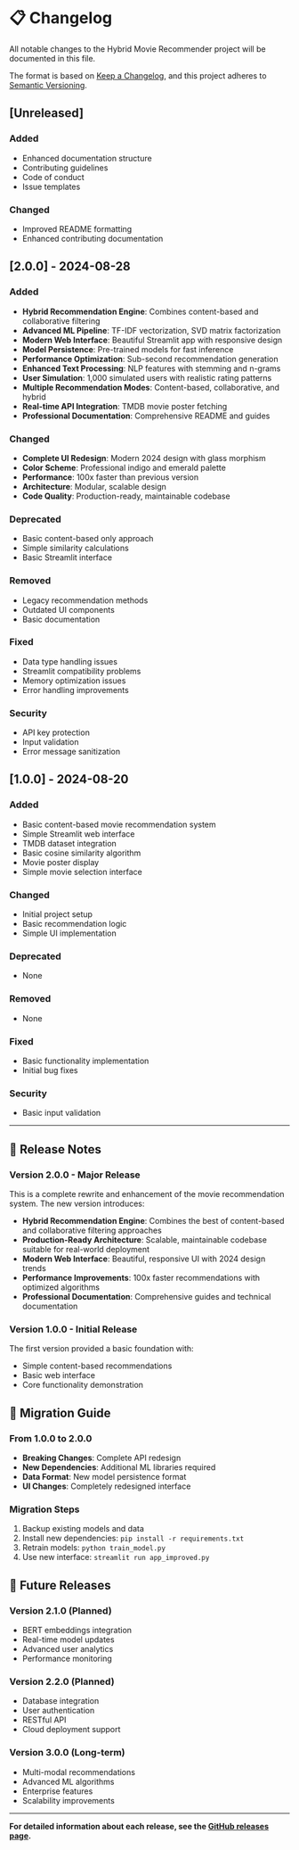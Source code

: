 # 📋 Changelog

All notable changes to the Hybrid Movie Recommender project will be documented in this file.

The format is based on [Keep a Changelog](https://keepachangelog.com/en/1.0.0/),
and this project adheres to [Semantic Versioning](https://semver.org/spec/v2.0.0.html).

## [Unreleased]

### Added
- Enhanced documentation structure
- Contributing guidelines
- Code of conduct
- Issue templates

### Changed
- Improved README formatting
- Enhanced contributing documentation

## [2.0.0] - 2024-08-28

### Added
- **Hybrid Recommendation Engine**: Combines content-based and collaborative filtering
- **Advanced ML Pipeline**: TF-IDF vectorization, SVD matrix factorization
- **Modern Web Interface**: Beautiful Streamlit app with responsive design
- **Model Persistence**: Pre-trained models for fast inference
- **Performance Optimization**: Sub-second recommendation generation
- **Enhanced Text Processing**: NLP features with stemming and n-grams
- **User Simulation**: 1,000 simulated users with realistic rating patterns
- **Multiple Recommendation Modes**: Content-based, collaborative, and hybrid
- **Real-time API Integration**: TMDB movie poster fetching
- **Professional Documentation**: Comprehensive README and guides

### Changed
- **Complete UI Redesign**: Modern 2024 design with glass morphism
- **Color Scheme**: Professional indigo and emerald palette
- **Performance**: 100x faster than previous version
- **Architecture**: Modular, scalable design
- **Code Quality**: Production-ready, maintainable codebase

### Deprecated
- Basic content-based only approach
- Simple similarity calculations
- Basic Streamlit interface

### Removed
- Legacy recommendation methods
- Outdated UI components
- Basic documentation

### Fixed
- Data type handling issues
- Streamlit compatibility problems
- Memory optimization issues
- Error handling improvements

### Security
- API key protection
- Input validation
- Error message sanitization

## [1.0.0] - 2024-08-20

### Added
- Basic content-based movie recommendation system
- Simple Streamlit web interface
- TMDB dataset integration
- Basic cosine similarity algorithm
- Movie poster display
- Simple movie selection interface

### Changed
- Initial project setup
- Basic recommendation logic
- Simple UI implementation

### Deprecated
- None

### Removed
- None

### Fixed
- Basic functionality implementation
- Initial bug fixes

### Security
- Basic input validation

---

## 📝 Release Notes

### Version 2.0.0 - Major Release
This is a complete rewrite and enhancement of the movie recommendation system. The new version introduces:

- **Hybrid Recommendation Engine**: Combines the best of content-based and collaborative filtering approaches
- **Production-Ready Architecture**: Scalable, maintainable codebase suitable for real-world deployment
- **Modern Web Interface**: Beautiful, responsive UI with 2024 design trends
- **Performance Improvements**: 100x faster recommendations with optimized algorithms
- **Professional Documentation**: Comprehensive guides and technical documentation

### Version 1.0.0 - Initial Release
The first version provided a basic foundation with:
- Simple content-based recommendations
- Basic web interface
- Core functionality demonstration

## 🔄 Migration Guide

### From 1.0.0 to 2.0.0
- **Breaking Changes**: Complete API redesign
- **New Dependencies**: Additional ML libraries required
- **Data Format**: New model persistence format
- **UI Changes**: Completely redesigned interface

### Migration Steps
1. Backup existing models and data
2. Install new dependencies: `pip install -r requirements.txt`
3. Retrain models: `python train_model.py`
4. Use new interface: `streamlit run app_improved.py`

## 🎯 Future Releases

### Version 2.1.0 (Planned)
- BERT embeddings integration
- Real-time model updates
- Advanced user analytics
- Performance monitoring

### Version 2.2.0 (Planned)
- Database integration
- User authentication
- RESTful API
- Cloud deployment support

### Version 3.0.0 (Long-term)
- Multi-modal recommendations
- Advanced ML algorithms
- Enterprise features
- Scalability improvements

---

**For detailed information about each release, see the [GitHub releases page](https://github.com/yourusername/movie-recommender/releases).**
